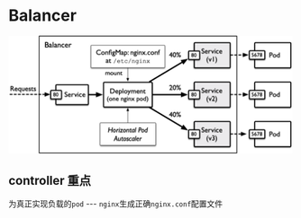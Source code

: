 # Balancer
![img.png](../images/img1.png)
## controller 重点
为真正实现负载的`pod` --- `nginx`生成正确`nginx.conf`配置文件
